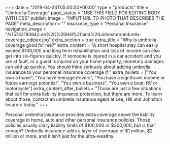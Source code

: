 +++
date = "2019-04-24T05:00:00+00:00"
type = "products"
title = "Umbrella Coverage"
page_status = "USE THIS FIELD FOR EDITING BODY WITH CSS"
publish_image = "INPUT URL TO PHOTO THAT DESCRIBES THE PAGE"
meta_description = ""
insurance_type = "Personal Insurance"
navigation_image = "/v1574219394/Lee%2C%20Hill%20and%20Johnston/umbrella-coverage_cdipax.jpg"
extra_section = true
extra_title = "Why is umbrella coverage good for me?"
extra_content = "A short hospital stay can easily exceed $100,000 and long term rehabilitation and loss of income can also get into six-figures quickly. If someone is injured in a car accident and you are at fault, or a guest is injured on your home property, monetary damages can add up quickly. You should think seriously about adding umbrella insurance to your personal insurance coverage if:"
extra_bullets = ["You own a home", "You have teenage drivers", "You have a significant income or future earnings potential", "You own a business", "You own a boat, RV or motorcycle"]
extra_content_after_bullets = "Those are just a few situations that call for extra liability insurance protection, but there are more. To learn about those, contact an umbrella insurance agent at Lee, Hill and Johnston Insurors today."
+++

Personal umbrella insurance provides extra coverage above the liability coverage in home, auto and other personal insurance policies. Those policies usually carry liability limits of $100,000 or $300,000, but is that enough? Umbrella insurance adds a layer of coverage of $1 million, $2 million or more, and it isn't just for the ultra-wealthy.